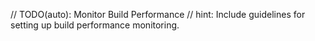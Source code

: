 // TODO(auto): Monitor Build Performance
// hint: Include guidelines for setting up build performance monitoring.
